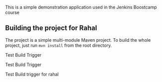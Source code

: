 This is a simple demonstration application used in the Jenkins Boostcamp course

## Building the project for Rahal

The project is a simple multi-module Maven project. To build the whole project, just run `mvn install` from the root directory.

Test Build Trigger

Test Build Trigger

Test Build trigger for rahal
